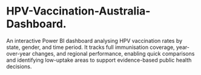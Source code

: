 # HPV-Vaccination-Australia-Dashboard.
An interactive Power BI dashboard analysing HPV vaccination rates by state, gender, and time period. It tracks full immunisation coverage, year-over-year changes, and regional performance, enabling quick comparisons and identifying low-uptake areas to support evidence-based public health decisions.
